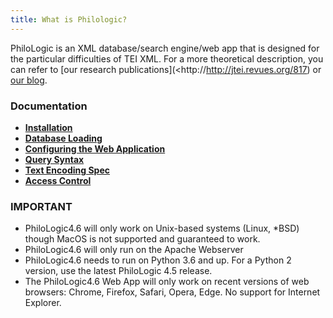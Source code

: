 ```yaml
---
title: What is Philologic?
---
```


PhiloLogic is an XML database/search engine/web app that is designed
for the particular difficulties of TEI XML. For a more theoretical
description, you can refer to [our research publications](<http://http://jtei.revues.org/817) or [our blog](<http://artfl.blogspot.com>).

### Documentation

-   [**Installation**](installation.md)
-   [**Database Loading**](database_loading.md)
-   [**Configuring the Web Application**](configure_web_app.md)
-   [**Query Syntax**](query_syntax.md)
-   [**Text Encoding Spec**](encoding_spec.md)
-   [**Access Control**](access_control.md)

### IMPORTANT

-   PhiloLogic4.6 will only work on Unix-based systems (Linux, \*BSD) though MacOS is not supported and guaranteed to work.
-   PhiloLogic4.6 will only run on the Apache Webserver
-   PhiloLogic4.6 needs to run on Python 3.6 and up. For a Python 2 version, use the latest PhiloLogic 4.5 release.
-   The PhiloLogic4.6 Web App will only work on recent versions of web browsers: Chrome, Firefox, Safari, Opera, Edge. No support for Internet Explorer.
